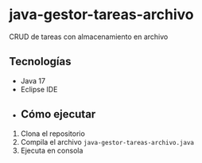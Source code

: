 # java-gestor-tareas-archivo
CRUD de tareas con almacenamiento en archivo
## Tecnologías
- Java 17
- Eclipse IDE
- ## Cómo ejecutar
1. Clona el repositorio
2. Compila el archivo `java-gestor-tareas-archivo.java`
3. Ejecuta en consola
